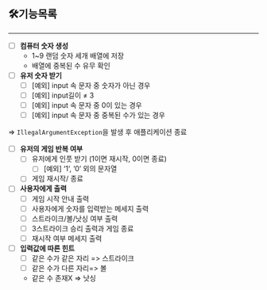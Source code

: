 ## 🛠기능목록

---

- [ ]  **컴퓨터 숫자 생성**
   - 1~9 랜덤 숫자 세개 배열에 저장
   - 배열에 중복된 수 유무 확인
- [ ]  **유저 숫자 받기**
   - [ ]  [예외] input 속 문자 중 숫자가 아닌 경우
   - [ ]  [예외] input길이 ≠ 3
   - [ ]  [예외] input 속 문자 중 0이 있는 경우
   - [ ]  [예외] input 속 문자 중 중복된 수가 있는 경우

  ⇒ `IllegalArgumentException`을 발생 후 애플리케이션 종료

- [ ]  **유저의 게임 반복 여부**
   - [ ]  유저에게 인풋 받기 (1이면 재시작, 0이면 종료)
      - [ ]  [예외] ‘1’, ’0’ 외의 문자열
   - [ ]  게임 재시작/ 종료
- [ ]  **사용자에게 출력**
   - [ ]  게임 시작 안내 출력
   - [ ]  사용자에게 숫자를 입력받는 메세지 출력
   - [ ]  스트라이크/볼/낫싱 여부 출력
   - [ ]  3스트라이크 승리 출력과 게임 종료
   - [ ]  재시작 여부 메세지 출력
- [ ]  **입력값에 따른 힌트**
   - [ ]  같은 수가 같은 자리 => 스트라이크
   - [ ]  같은 수가 다른 자리=> 볼
   - 같은 수 존재X => 낫싱